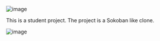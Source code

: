 ![image](https://github.com/LordCalcium/C-SokobanLike-Clone/assets/109616390/2ebbcb06-a63d-40d7-9a73-8503ffde6dda)

This is a student project.
The project is a Sokoban like clone.

![image](https://github.com/LordCalcium/C-SokobanLike-Clone/assets/109616390/746d44f1-19a7-47e8-bc8a-329c64f724c7)

